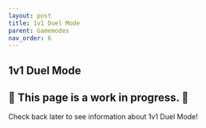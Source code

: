 ```yaml
---
layout: post
title: 1v1 Duel Mode
parent: Gamemodes
nav_order: 6
---
```

**1v1 Duel Mode**
---

## 🚧 This page is a **work in progress**. 🚧

Check back later to see information about 1v1 Duel Mode!